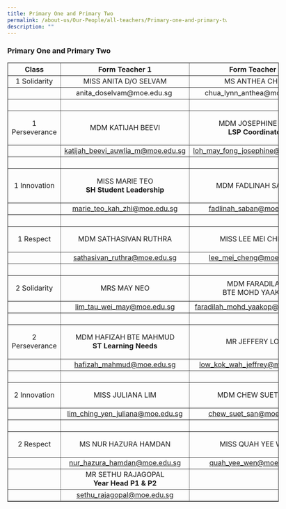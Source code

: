 ```yaml
---
title: Primary One and Primary Two
permalink: /about-us/Our-People/all-teachers/Primary-one-and-primary-two/
description: ""
---
```

### **Primary One and Primary Two**
<table border="1" cellpadding="1" cellspacing="1" style="width:624px">
	<thead>
		<tr>
			<th scope="col" style="width:106px">Class</th>
			<th scope="col" style="width:249px">Form Teacher 1</th>
			<th scope="col" style="width:251px">Form Teacher 2</th>
		</tr>
	</thead>
	<tbody>
		<tr>
			<td style="text-align:center; width:106px">1 Solidarity</td>
			<td style="text-align:center; width:249px">MISS ANITA D/O SELVAM</td>
			<td style="text-align:center; width:251px">MS ANTHEA CHUA</td>
		</tr>
		<tr>
			<td style="width:106px">&nbsp;</td>
			<td style="text-align:center; width:249px">anita_doselvam@moe.edu.sg&nbsp;</td>
			<td style="text-align:center; width:251px">&nbsp;chua_lynn_anthea@moe.edu.sg</td>
		</tr>
		<tr>
			<td style="width:106px">&nbsp;</td>
			<td style="text-align:center; width:249px">&nbsp;</td>
			<td style="text-align:center; width:251px">&nbsp;</td>
		</tr>
		<tr>
			<td style="width:106px">
			<p style="text-align:center">1 Perseverance</p>
			</td>
			<td style="text-align:center; width:249px">MDM KATIJAH BEEVI</td>
			<td style="text-align:center; width:251px">MDM JOSEPHINE LOH<br />
			<strong>LSP Coordinator</strong></td>
		</tr>
		<tr>
			<td style="width:106px">&nbsp;</td>
			<td style="text-align:center; width:249px"><a href="mailto:katijah_beevi_auwlia_m@moe.edu.sg" target="">katijah_beevi_auwlia_m@moe.edu.sg</a></td>
			<td style="text-align:center; width:251px"><a href="mailto:loh_may_fong_josephine@moe.edu.sg" target="">loh_may_fong_josephine@moe.edu.sg</a></td>
		</tr>
		<tr>
			<td style="width:106px">&nbsp;</td>
			<td style="text-align:center; width:249px">&nbsp;</td>
			<td style="text-align:center; width:251px">&nbsp;</td>
		</tr>
		<tr>
			<td style="width:106px">
			<p style="text-align:center">1 Innovation</p>
			</td>
			<td style="width:249px">
			<p style="text-align:center">MISS MARIE TEO<br />
			<strong>SH Student Leadership</strong></p>
			</td>
			<td style="text-align:center; width:251px">MDM FADLINAH SABAN</td>
		</tr>
		<tr>
			<td style="width:106px">&nbsp;</td>
			<td style="text-align:center; width:249px"><a href="mailto:marie_teo_kah_zhi@moe.edu.sg" target="">marie_teo_kah_zhi@moe.edu.sg</a></td>
			<td style="text-align:center; width:251px"><a href="mailto:fadlinah_saban@moe.edu.sg" target="">fadlinah_saban@moe.edu.sg</a></td>
		</tr>
		<tr>
			<td style="width:106px">&nbsp;</td>
			<td style="text-align:center; width:249px">&nbsp;</td>
			<td style="text-align:center; width:251px">&nbsp;</td>
		</tr>
		<tr>
			<td style="width:106px">
			<p style="text-align:center">1 Respect</p>
			</td>
			<td style="text-align:center; width:249px">MDM SATHASIVAN RUTHRA</td>
			<td style="text-align:center; width:251px">MISS LEE MEI CHENG</td>
		</tr>
		<tr>
			<td style="width:106px">&nbsp;</td>
			<td style="text-align:center; width:249px"><a href="mailto:sathasivan_ruthra@moe.edu.sg" target="">sathasivan_ruthra@moe.edu.sg</a></td>
			<td style="text-align:center; width:251px"><a href="mailto:lee_mei_cheng@moe.edu.sg" target="">lee_mei_cheng@moe.edu.sg</a></td>
		</tr>
		<tr>
			<td style="width:106px">&nbsp;</td>
			<td style="text-align:center; width:249px">&nbsp;</td>
			<td style="text-align:center; width:251px">&nbsp;</td>
		</tr>
		<tr>
			<td style="width:106px">
			<p style="text-align:center">2 Solidarity</p>
			</td>
			<td style="text-align:center; width:249px">MRS MAY NEO</td>
			<td style="text-align:center; width:251px">MDM FARADILAH<br />
			BTE MOHD YAAKOP</td>
		</tr>
		<tr>
			<td style="width:106px">&nbsp;</td>
			<td style="text-align:center; width:249px"><a href="mailto:lim_tau_wei_may@moe.edu.sg" target="">lim_tau_wei_may@moe.edu.sg</a></td>
			<td style="text-align:center; width:251px"><a href="mailto:faradilah_mohd_yaakop@moe.edu.sg" target="">faradilah_mohd_yaakop@moe.edu.sg</a></td>
		</tr>
		<tr>
			<td style="width:106px">&nbsp;</td>
			<td style="text-align:center; width:249px">&nbsp;</td>
			<td style="text-align:center; width:251px">&nbsp;</td>
		</tr>
		<tr>
			<td style="width:106px">
			<p style="text-align:center">2 Perseverance</p>
			</td>
			<td style="text-align:center; width:249px">MDM HAFIZAH BTE MAHMUD<br />
			<strong>ST Learning Needs</strong></td>
			<td style="text-align:center; width:251px">MR JEFFERY LOW</td>
		</tr>
		<tr>
			<td style="width:106px">&nbsp;</td>
			<td style="text-align:center; width:249px"><a href="mailto:hafizah_mahmud@moe.edu.sg" target="">hafizah_mahmud@moe.edu.sg</a></td>
			<td style="text-align:center; width:251px"><a href="mailto:low_kok_wah_jeffrey@moe.edu.sg" target="">low_kok_wah_jeffrey@moe.edu.sg</a></td>
		</tr>
		<tr>
			<td style="width:106px">&nbsp;</td>
			<td style="text-align:center; width:249px">&nbsp;</td>
			<td style="text-align:center; width:251px">&nbsp;</td>
		</tr>
		<tr>
			<td style="width:106px">
			<p style="text-align:center">2 Innovation</p>
			</td>
			<td style="text-align:center; width:249px">MISS JULIANA LIM</td>
			<td style="text-align:center; width:251px">MDM CHEW SUET SAN</td>
		</tr>
		<tr>
			<td style="width:106px">&nbsp;</td>
			<td style="text-align:center; width:249px"><a href="mailto:lim_ching_yen_juliana@moe.edu.sg" target="">lim_ching_yen_juliana@moe.edu.sg</a></td>
			<td style="text-align:center; width:251px"><a href="mailto:chew_suet_san@moe.edu.sg" target="">chew_suet_san@moe.edu.sg</a></td>
		</tr>
		<tr>
			<td style="width:106px">&nbsp;</td>
			<td style="text-align:center; width:249px">&nbsp;</td>
			<td style="text-align:center; width:251px">&nbsp;</td>
		</tr>
		<tr>
			<td style="width:106px">
			<p style="text-align:center">2 Respect</p>
			</td>
			<td style="text-align:center; width:249px">MS NUR HAZURA HAMDAN</td>
			<td style="text-align:center; width:251px">MISS QUAH YEE WEN</td>
		</tr>
		<tr>
			<td style="width:106px">&nbsp;</td>
			<td style="text-align:center; width:249px"><a href="mailto:nur_hazura_hamdan@moe.edu.sg" target="">nur_hazura_hamdan@moe.edu.sg</a></td>
			<td style="text-align:center; width:251px"><a href="mailto:quah_yee_wen@moe.edu.sg" target="">quah_yee_wen@moe.edu.sg</a></td>
		</tr>
		<tr>
			<td style="width:106px">&nbsp;</td>
			<td style="text-align:center; width:249px">MR SETHU RAJAGOPAL<br />
			<strong>Year Head P1 &amp; P2</strong></td>
			<td style="text-align:center; width:251px">&nbsp;</td>
		</tr>
		<tr>
			<td style="width:106px">&nbsp;</td>
			<td style="text-align:center; width:249px"><a href="mailto:sethu_rajagopal@moe.edu.sg" target="">sethu_rajagopal@moe.edu.sg</a></td>
			<td style="text-align:center; width:251px">&nbsp;</td>
		</tr>
	</tbody>
</table>

<p>&nbsp;</p>
